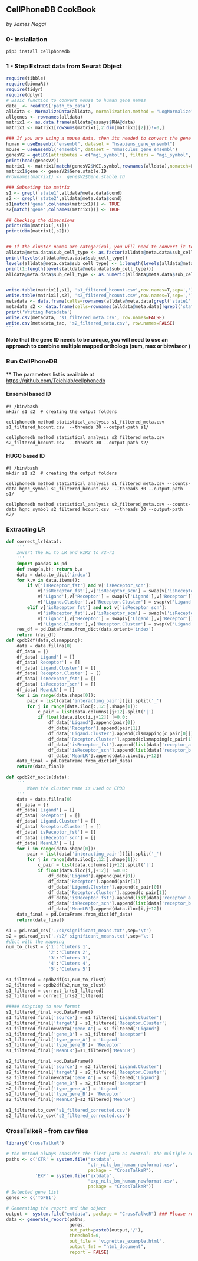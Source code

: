  ## CellPhoneDB CookBook

*by James Nagai*

### 0- Installation



```pip3 install cellphonedb```



### 1 - Step Extract data from Seurat Object

````R
require(tibble)
require(biomaRt)
require(tidyr)
require(dplyr)
# Basic function to convert mouse to human gene names
data_ <- readRDS('path_to_data')
alldata <- NormalizeData(alldata, normalization.method = "LogNormalize", scale.factor = 10000)
allgenes <- rownames(alldata)
matrix1 <- as.data.frame(alldata@assays$RNA@data)
matrix1 <- matrix1[rowSums(matrix1[,2:dim(matrix1)[2]])!=0,]

### If you are using a mouse data, then its needed to convert the gene names to human orthologs
human = useEnsembl("ensembl", dataset = "hsapiens_gene_ensembl")
mouse = useEnsembl("ensembl", dataset = "mmusculus_gene_ensembl")
genesV2 = getLDS(attributes = c("mgi_symbol"), filters = "mgi_symbol", values = rownames(alldata@assays$RNA@data) , mart = mouse, attributesL = c("hgnc_symbol","hgnc_id",'ensembl_gene_id'), martL = human, uniqueRows=T)
print(head(genesV2))
matrix1 <- matrix1[match(genesV2$MGI.symbol,rownames(alldata),nomatch=F),]
matrix1$gene <- genesV2$Gene.stable.ID
#rownames(matrix1) <-  genesV2$Gene.stable.ID

### Subseting the matrix
s1 <- grepl('state1',alldata@meta.data$cond)
s2 <- grepl('state2',alldata@meta.data$cond)
s1[match('gene',colnames(matrix1))] <- TRUE
s2[match('gene',colnames(matrix1))] <- TRUE

## Checking the dimensions
print(dim(matrix1[,s1]))
print(dim(matrix1[,s2]))


## If the cluster names are categorical, you will need to convert it to numerical
alldata@meta.data$sub_cell_type <- as.factor(alldata@meta.data$sub_cell_type)
print(levels(alldata@meta.data$sub_cell_type))
levels(alldata@meta.data$sub_cell_type) <- 1:length(levels(alldata@meta.data$sub_cell_type))
print(1:length(levels(alldata@meta.data$sub_cell_type)))
alldata@meta.data$sub_cell_type <- as.numeric(alldata@meta.data$sub_cell_type)


write.table(matrix1[,s1], 's1_filtered_hcount.csv',row.names=T,sep=',')
write.table(matrix1[,s2], 's2_filtered_hcount.csv',row.names=T,sep=',')
metadata <- data.frame(cells=rownames(alldata@meta.data[grepl('state1',alldata@meta.data$stim),]),cluster=alldata@meta.data$sub_cell_type[grepl('state1',alldata@meta.data$stim)])
metadata_s2 <- data.frame(cells=rownames(alldata@meta.data[!grepl('state1',alldata@meta.data$stim),]),cluster=alldata@meta.data$sub_cell_type[!grepl('state1',alldata@meta.data$stim)]) ## Just negate grepl('state1',alldata@meta.data$stim),]
print('Writing Metadata')
write.csv(metadata, 's1_filtered_meta.csv', row.names=FALSE)
write.csv(metadata_tac, 's2_filtered_meta.csv', row.names=FALSE)
```
````

**Note that the gene ID needs to be unique, you will need to use an approach to combine multiple mapped orthologs (sum, max or bitwiseor )**

### Run CellPhoneDB

** The parameters list is available at https://github.com/Teichlab/cellphonedb

#### Ensembl based ID

```
#! /bin/bash
mkdir s1 s2  # creating the output folders

cellphonedb method statistical_analysis s1_filtered_meta.csv  s1_filtered_hcount.csv  --threads 30 --output-path s1/

cellphonedb method statistical_analysis s2_filtered_meta.csv  s2_filtered_hcount.csv  --threads 30 --output-path s2/

```

#### HUGO based ID

```
#! /bin/bash
mkdir s1 s2  # creating the output folders

cellphonedb method statistical_analysis s1_filtered_meta.csv --counts-data hgnc_symbol s1_filtered_hcount.csv  --threads 30 --output-path s1/

cellphonedb method statistical_analysis s2_filtered_meta.csv --counts-data hgnc_symbol s2_filtered_hcount.csv  --threads 30 --output-path s2/

```

### Extracting LR

```python
def correct_lr(data):
    '''
    Invert the RL to LR and R1R2 to r2>r1
    '''
    import pandas as pd
    def swap(a,b): return b,a
    data = data.to_dict('index')
    for k,v in data.items():
        if v['isReceptor_fst'] and v['isReceptor_scn']:
            v['isReceptor_fst'],v['isReceptor_scn'] = swap(v['isReceptor_fst'],v['isReceptor_scn'])
            v['Ligand'],v['Receptor'] = swap(v['Ligand'],v['Receptor'])
            v['Ligand.Cluster'],v['Receptor.Cluster'] = swap(v['Ligand.Cluster'],v['Receptor.Cluster'])
        elif v['isReceptor_fst'] and not v['isReceptor_scn']:
            v['isReceptor_fst'],v['isReceptor_scn'] = swap(v['isReceptor_fst'],v['isReceptor_scn'])
            v['Ligand'],v['Receptor'] = swap(v['Ligand'],v['Receptor'])
            v['Ligand.Cluster'],v['Receptor.Cluster'] = swap(v['Ligand.Cluster'],v['Receptor.Cluster'])
    res_df = pd.DataFrame.from_dict(data,orient='index')
    return (res_df)
def cpdb2df(data,clsmapping):
    data = data.fillna(0)
    df_data = {}
    df_data['Ligand'] = []
    df_data['Receptor'] = []
    df_data['Ligand.Cluster'] = []
    df_data['Receptor.Cluster'] = []
    df_data['isReceptor_fst'] = []
    df_data['isReceptor_scn'] = []
    df_data['MeanLR'] = []
    for i in range(data.shape[0]):
        pair = list(data['interacting_pair'])[i].split('_')
        for j in range(data.iloc[:,12:].shape[1]):
            c_pair = list(data.columns)[j+12].split('|')
            if float(data.iloc[i,j+12]) !=0.0:
                df_data['Ligand'].append(pair[0])
                df_data['Receptor'].append(pair[1])
                df_data['Ligand.Cluster'].append(clsmapping[c_pair[0]])
                df_data['Receptor.Cluster'].append(clsmapping[c_pair[1]])
                df_data['isReceptor_fst'].append(list(data['receptor_a'])[i])
                df_data['isReceptor_scn'].append(list(data['receptor_b'])[i])
                df_data['MeanLR'].append(data.iloc[i,j+12])
    data_final = pd.DataFrame.from_dict(df_data)
    return(data_final)

def cpdb2df_nocls(data):
    '''
   		When the cluster name is used on CPDB
    '''
    data = data.fillna(0)
    df_data = {}
    df_data['Ligand'] = []
    df_data['Receptor'] = []
    df_data['Ligand.Cluster'] = []
    df_data['Receptor.Cluster'] = []
    df_data['isReceptor_fst'] = []
    df_data['isReceptor_scn'] = []
    df_data['MeanLR'] = []
    for i in range(data.shape[0]):
        pair = list(data['interacting_pair'])[i].split('_')
        for j in range(data.iloc[:,12:].shape[1]):
            c_pair = list(data.columns)[j+12].split('|')
            if float(data.iloc[i,j+12]) !=0.0:
                df_data['Ligand'].append(pair[0])
                df_data['Receptor'].append(pair[1])
                df_data['Ligand.Cluster'].append(c_pair[0])
                df_data['Receptor.Cluster'].append(c_pair[1])
                df_data['isReceptor_fst'].append(list(data['receptor_a'])[i])
                df_data['isReceptor_scn'].append(list(data['receptor_b'])[i])
                df_data['MeanLR'].append(data.iloc[i,j+12])
    data_final = pd.DataFrame.from_dict(df_data)
    return(data_final)

s1 = pd.read_csv('./s1/significant_means.txt',sep='\t')
s2 = pd.read_csv('./s2/ significant_means.txt',sep='\t')
#dict with the mapping
num_to_clust = {'1':'Cluters 1',
                '2':'Cluters 2',
                '3':'Cluters 3',
                '4':'Cluters 4',
                '5':'Cluters 5'}

s1_filtered = cpdb2df(s1,num_to_clust)
s2_filtered = cpdb2df(s2,num_to_clust)
s1_filtered = correct_lr(s1_filtered)
s2_filtered = correct_lr(s2_filtered)

##### Adapting to new format
s1_filtered_final =pd.DataFrame()
s1_filtered_final['source'] = s1_filtered['Ligand.Cluster']
s1_filtered_final['target'] = s1_filtered['Receptor.Cluster']
s1_filtered_finalnewdata['gene_A'] = s1_filtered['Ligand']
s1_filtered_final['gene_B'] = s1_filtered['Receptor']
s1_filtered_final['type_gene_A'] = 'Ligand'
s1_filtered_final['type_gene_B']= 'Receptor'
s1_filtered_final['MeanLR']=s1_filtered['MeanLR']

s2_filtered_final =pd.DataFrame()
s2_filtered_final['source'] = s2_filtered['Ligand.Cluster']
s2_filtered_final['target'] = s2_filtered['Receptor.Cluster']
s2_filtered_finalnewdata['gene_A'] = s2_filtered['Ligand']
s2_filtered_final['gene_B'] = s2_filtered['Receptor']
s2_filtered_final['type_gene_A'] = 'Ligand'
s2_filtered_final['type_gene_B']= 'Receptor'
s2_filtered_final['MeanLR']=s2_filtered['MeanLR']

s1_filtered.to_csv('s1_filtered_corrected.csv')
s2_filtered.to_csv('s2_filtered_corrected.csv')

```

### CrossTalkeR - from csv files

````R
library('CrossTalkeR')

# the method always consider the first path as control: the multiple control case will be handle soon
paths <- c('CTR' = system.file("extdata",
                               "ctr_nils_bm_human_newformat.csv",
                               package = "CrossTalkeR"),
           'EXP' = system.file("extdata",
                               "exp_nils_bm_human_newformat.csv",
                               package = "CrossTalkeR"))
# Selected gene list     
genes <- c('TGFB1')

# Generating the report and the object
output =  system.file("extdata", package = "CrossTalkeR") ### Please replace it accordingly
data <- generate_report(paths,
                        genes,
                        out_path=paste0(output,'/'),
                        threshold=0,
                        out_file = 'vignettes_example.html',
                        output_fmt = "html_document",
                        report = FALSE)

````    



